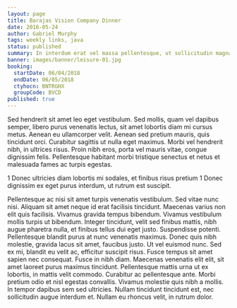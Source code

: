 ```yaml
---
layout: page
title: Barajas Vision Company Dinner
date: 2016-05-24
author: Gabriel Murphy
tags: weekly links, java
status: published
summary: In interdum erat vel massa pellentesque, ut sollicitudin magna.
banner: images/banner/leisure-01.jpg
booking:
  startDate: 06/04/2018
  endDate: 06/05/2018
  ctyhocn: BNTRGHX
  groupCode: BVCD
published: true
---
```

Sed hendrerit sit amet leo eget vestibulum. Sed mollis, quam vel dapibus semper, libero purus venenatis lectus, sit amet lobortis diam mi cursus metus. Aenean eu ullamcorper velit. Aenean sed pretium mauris, quis tincidunt orci. Curabitur sagittis ut nulla eget maximus. Morbi vel hendrerit nibh, in ultrices risus. Proin nibh eros, porta vel mauris vitae, congue dignissim felis. Pellentesque habitant morbi tristique senectus et netus et malesuada fames ac turpis egestas.

1 Donec ultricies diam lobortis mi sodales, et finibus risus pretium
1 Donec dignissim ex eget purus interdum, ut rutrum est suscipit.

Pellentesque ac nisi sit amet turpis venenatis vestibulum. Sed vitae nunc nisi. Aliquam sit amet neque id erat facilisis tincidunt. Maecenas varius non elit quis facilisis. Vivamus gravida tempus bibendum. Vivamus vestibulum mollis turpis ut bibendum. Integer tincidunt, velit sed finibus mattis, nibh augue pharetra nulla, et finibus tellus dui eget justo. Suspendisse potenti. Pellentesque blandit purus at nunc venenatis maximus. Donec quis nibh molestie, gravida lacus sit amet, faucibus justo. Ut vel euismod nunc. Sed ex mi, blandit eu velit ac, efficitur suscipit risus. Fusce tempus sit amet sapien nec consequat. Fusce in nibh diam.
Maecenas venenatis elit elit, sit amet laoreet purus maximus tincidunt. Pellentesque mattis urna ut ex lobortis, in mattis velit commodo. Curabitur ac pellentesque ante. Morbi pretium odio et nisl egestas convallis. Vivamus molestie quis nibh a mollis. In tempor dapibus sem sed ultricies. Nullam tincidunt tincidunt est, nec sollicitudin augue interdum et. Nullam eu rhoncus velit, in rutrum dolor.
